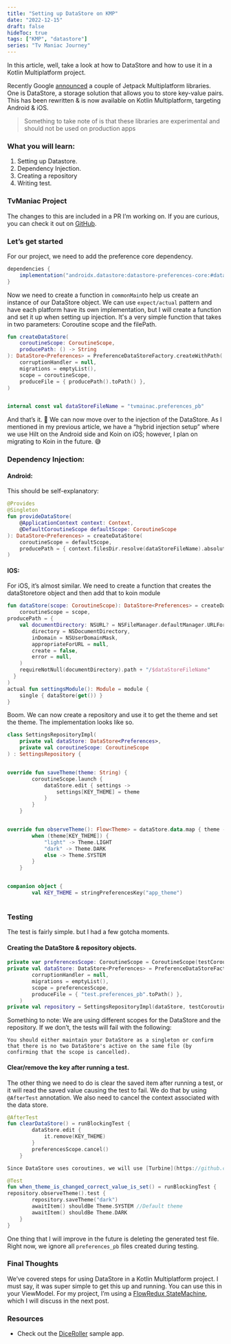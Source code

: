 ```yaml
---
title: "Setting up DataStore on KMP"
date: "2022-12-15"
draft: false
hideToc: true
tags: ["KMP", "datastore"]
series: "Tv Maniac Journey"
---
```


In this article, well, take a look at how to DataStore and how to use it in a Kotlin Multiplatform project.

Recently Google [announced](https://android-developers.googleblog.com/2022/10/announcing-experimental-preview-of-jetpack-multiplatform-libraries.html) a couple of Jetpack Multiplatform libraries. One is DataStore, a storage solution that allows you to store key-value pairs. This has been rewritten & is now available on Kotlin Multiplatform, targeting Android & iOS. 

> Something to take note of is that these libraries are experimental and should not be used on production apps

### What you will learn:

1.  Setting up Datastore.
2.  Dependency Injection.
3.  Creating a repository
4.  Writing test.

### TvManiac Project

The changes to this are included in a PR I’m working on. If you are curious, you can check it out on [GitHub](https://github.com/c0de-wizard/tv-maniac/pull/48/commits/5e0dec9ed729bc1c6da23196c92475b8984edf76).


### Let’s get started

For our project, we need to add the preference core dependency.

``` gradle
dependencies {
    implementation("androidx.datastore:datastore-preferences-core:#dataStoreVersion")
}
```


Now we need to create a function in `commonMain`to help us create an instance of our DataStore object. We can use `expect/actual` pattern and have each platform have its own implementation, but I will create a function and set it up when setting up injection. It's a very simple function that takes in two parameters: Coroutine scope and the filePath.

``` kotlin
fun createDataStore(
    coroutineScope: CoroutineScope,
    producePath: () -> String
): DataStore<Preferences> = PreferenceDataStoreFactory.createWithPath(
    corruptionHandler = null,
    migrations = emptyList(),
    scope = coroutineScope,
    produceFile = { producePath().toPath() },
)


internal const val dataStoreFileName = "tvmainac.preferences_pb"
```

And that’s it. 🙂 We can now move over to the injection of the DataStore. As I mentioned in my previous article, we have a “hybrid injection setup” where we use Hilt on the Android side and Koin on iOS; however, I plan on migrating to Koin in the future. 😅

### Dependency Injection:

#### Android:

This should be self-explanatory:

``` kotlin
@Provides
@Singleton
fun provideDataStore(
    @ApplicationContext context: Context,
    @DefaultCoroutineScope defaultScope: CoroutineScope
): DataStore<Preferences> = createDataStore(
    coroutineScope = defaultScope,
    producePath = { context.filesDir.resolve(dataStoreFileName).absolutePath }
)
```

#### IOS:

For iOS, it’s almost similar. We need to create a function that creates the dataStoretore object and then add that to koin module

``` kotlin
fun dataStore(scope: CoroutineScope): DataStore<Preferences> = createDataStore(
    coroutineScope = scope,
producePath = {
    val documentDirectory: NSURL? = NSFileManager.defaultManager.URLForDirectory(
        directory = NSDocumentDirectory,
        inDomain = NSUserDomainMask,
        appropriateForURL = null,
        create = false,
        error = null,
    )
    requireNotNull(documentDirectory).path + "/$dataStoreFileName"
  }
)
actual fun settingsModule(): Module = module {
    single { dataStore(get()) }
}
```

Boom. We can now create a repository and use it to get the theme and set the theme. The implementation looks like so.

``` kotlin
class SettingsRepositoryImpl(
    private val dataStore: DataStore<Preferences>,
    private val coroutineScope: CoroutineScope
) : SettingsRepository {


override fun saveTheme(theme: String) {
        coroutineScope.launch {
            dataStore.edit { settings ->
                settings[KEY_THEME] = theme
            }
        }
    }


override fun observeTheme(): Flow<Theme> = dataStore.data.map { theme ->
        when (theme[KEY_THEME]) {
            "light" -> Theme.LIGHT
            "dark" -> Theme.DARK
            else -> Theme.SYSTEM
        }
    }


companion object {
        val KEY_THEME = stringPreferencesKey("app_theme")
   
```

### Testing

The test is fairly simple. but I had a few gotcha moments.

#### Creating the DataStore & repository objects.

``` kotlin
private var preferencesScope: CoroutineScope = CoroutineScope(testCoroutineDispatcher + Job())   
private val dataStore: DataStore<Preferences> = PreferenceDataStoreFactory.createWithPath(
        corruptionHandler = null,
        migrations = emptyList(),
        scope = preferencesScope,
        produceFile = { "test.preferences_pb".toPath() },
    )
private val repository = SettingsRepositoryImpl(dataStore, testCoroutineScope)
```

Something to note: We are using different scopes for the DataStore and the repository. If we don’t, the tests will fail with the following:

`You should either maintain your DataStore as a singleton or confirm that there is no two DataStore's active on the same file (by confirming that the scope is cancelled).`

#### Clear/remove the key after running a test.

The other thing we need to do is clear the saved item after running a test, or it will read the saved value causing the test to fail. We do that by using `@AfterTest` annotation. We also need to cancel the context associated with the data store.

``` kotlin
@AfterTest
fun clearDataStore() = runBlockingTest {
        dataStore.edit {
            it.remove(KEY_THEME)
        }
        preferencesScope.cancel()
    }

Since DataStore uses coroutines, we will use [Turbine](https://github.com/cashapp/turbine) for tests. This isn’t complicated. Here, we test that the theme gets updated.

@Test
fun when_theme_is_changed_correct_value_is_set() = runBlockingTest {
repository.observeTheme().test {
        repository.saveTheme("dark")
        awaitItem() shouldBe Theme.SYSTEM //Default theme
        awaitItem() shouldBe Theme.DARK
    }
}
```

One thing that I will improve in the future is deleting the generated test file. Right now, we ignore all `preferences_pb` files created during testing.

### Final Thoughts

We’ve covered steps for using DataStore in a Kotlin Multiplatform project. I must say, it was super simple to get this up and running. You can use this in your ViewModel. For my project, I’m using a [FlowRedux StateMachine](https://github.com/freeletics/FlowRedux), which I will discuss in the next post.

### Resources

-   Check out the [DiceRoller](https://github.com/android/kotlin-multiplatform-samples/tree/main/DiceRoller) sample app.